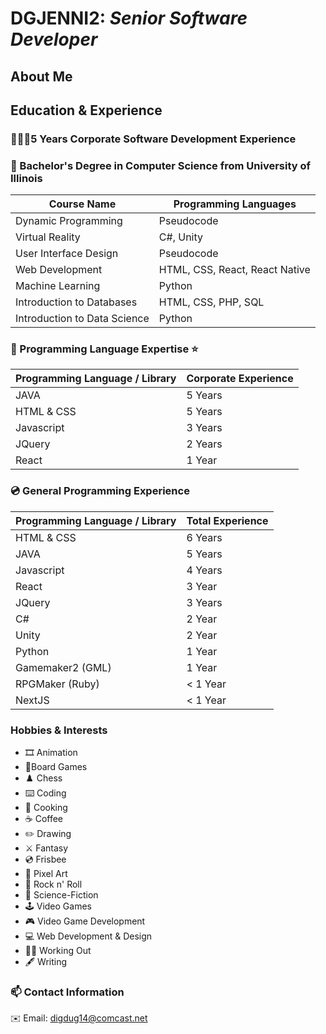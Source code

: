 # **DGJENNI2: _Senior Software Developer_**

## **About Me**

## **Education & Experience**

### 👨🏻‍💼**5 Years Corporate Software Development Experience**

### **📜 Bachelor's Degree in Computer Science from University of Illinois**

| Course Name                  | Programming Languages          |
| ---------------------------- | ------------------------------ |
| Dynamic Programming          | Pseudocode                     |
| Virtual Reality              | C#, Unity                      |
| User Interface Design        | Pseudocode                     |
| Web Development              | HTML, CSS, React, React Native |
| Machine Learning             | Python                         |
| Introduction to Databases    | HTML, CSS, PHP, SQL            |
| Introduction to Data Science | Python                         |

### **💽 Programming Language Expertise ⭐**

| Programming Language / Library | Corporate Experience |
| ------------------------------ | -------------------- |
| JAVA                           | 5 Years              |
| HTML & CSS                     | 5 Years              |
| Javascript                     | 3 Years              |
| JQuery                         | 2 Years              |
| React                          | 1 Year               |

### **💿 General Programming Experience**

| Programming Language / Library | Total Experience |
| ------------------------------ | ---------------- |
| HTML & CSS                     | 6 Years          |
| JAVA                           | 5 Years          |
| Javascript                     | 4 Years          |
| React                          | 3 Year           |
| JQuery                         | 3 Years          |
| C#                             | 2 Year           |
| Unity                          | 2 Year           |
| Python                         | 1 Year           |
| Gamemaker2 (GML)               | 1 Year           |
| RPGMaker (Ruby)                | < 1 Year         |
| NextJS                         | < 1 Year         |

### **Hobbies & Interests**

- 🎞️ Animation
- 🏁Board Games
- ♟️ Chess
- ⌨️ Coding
- 🍗 Cooking
- ☕ Coffee
- ✏️ Drawing
- ⚔️ Fantasy
- 💿 Frisbee
- 👾 Pixel Art
- 🎸 Rock n' Roll
- 🚀 Science-Fiction
- 🕹️ Video Games
- 🎮 Video Game Development
- 💻 Web Development & Design
- 💪🏻 Working Out
- 🖋️ Writing

### **📫 Contact Information**

✉️ Email: digdug14@comcast.net
